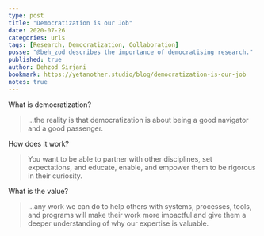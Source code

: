 ```yaml
---
type: post
title: "Democratization is our Job"
date: 2020-07-26
categories: urls
tags: [Research, Democratization, Collaboration]
posse: "@beh_zod describes the importance of democratising research."
published: true
author: Behzod Sirjani
bookmark: https://yetanother.studio/blog/democratization-is-our-job
notes: true
---
```


What is democratization?

> …the reality is that democratization is about being a good navigator and a good passenger.

How does it work?

> You want to be able to partner with other disciplines, set expectations, and educate, enable, and empower them to be rigorous in their curiosity.

What is the value?

> …any work we can do to help others with systems, processes, tools, and programs will make their work more impactful and give them a deeper understanding of why our expertise is valuable.
